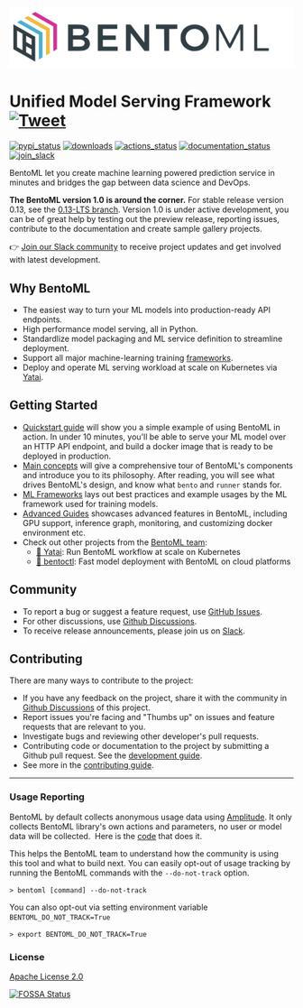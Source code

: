 [<img src="https://raw.githubusercontent.com/bentoml/BentoML/main/docs/source/_static/img/bentoml-readme-header.jpeg" width="600px" margin-left="-5px">](https://github.com/bentoml/BentoML)

# Unified Model Serving Framework  [![Tweet](https://img.shields.io/twitter/url/http/shields.io.svg?style=social)](https://twitter.com/intent/tweet?text=BentoML:%20The%20Unified%20Model%20Serving%20Framework%20&url=https://github.com/bentoml&via=bentomlai&hashtags=mlops,bentoml)

[![pypi_status](https://img.shields.io/pypi/v/bentoml.svg)](https://pypi.org/project/BentoML)
[![downloads](https://pepy.tech/badge/bentoml)](https://pepy.tech/project/bentoml)
[![actions_status](https://github.com/bentoml/bentoml/workflows/BentoML-CI/badge.svg)](https://github.com/bentoml/bentoml/actions)
[![documentation_status](https://readthedocs.org/projects/bentoml/badge/?version=latest)](https://docs.bentoml.org/)
[![join_slack](https://badgen.net/badge/Join/BentoML%20Slack/cyan?icon=slack)](https://join.slack.com/t/bentoml/shared_invite/enQtNjcyMTY3MjE4NTgzLTU3ZDc1MWM5MzQxMWQxMzJiNTc1MTJmMzYzMTYwMjQ0OGEwNDFmZDkzYWQxNzgxYWNhNjAxZjk4MzI4OGY1Yjg)

BentoML let you create machine learning powered prediction service in minutes and bridges the gap between data science and DevOps.

__The BentoML version 1.0 is around the corner.__ For stable release version 0.13, see
the [0.13-LTS branch](https://github.com/bentoml/BentoML/tree/0.13-LTS). Version 1.0 is 
under active development, you can be of great help by testing out the preview release, 
reporting issues, contribute to the documentation and create sample gallery projects.

👉 [Join our Slack community](https://join.slack.com/t/bentoml/shared_invite/enQtNjcyMTY3MjE4NTgzLTU3ZDc1MWM5MzQxMWQxMzJiNTc1MTJmMzYzMTYwMjQ0OGEwNDFmZDkzYWQxNzgxYWNhNjAxZjk4MzI4OGY1Yjg) to receive project updates and get involved with latest development.

## Why BentoML ##

- The easiest way to turn your ML models into production-ready API endpoints.
- High performance model serving, all in Python.
- Standardlize model packaging and ML service definition to streamline deployment.
- Support all major machine-learning training [frameworks](https://docs.bentoml.org/en/latest/frameworks/index.html).
- Deploy and operate ML serving workload at scale on Kubernetes via [Yatai](https://github.com/bentoml/yatai).

## Getting Started ##

- [Quickstart guide](https://docs.bentoml.org/en/latest/quickstart.html) will show you a simple example of using BentoML in action. In under 10 minutes, you'll be able to serve your ML model over an HTTP API endpoint, and build a docker image that is ready to be deployed in production.
- [Main concepts](https://docs.bentoml.org/en/latest/concepts/index.html) will give a comprehensive tour of BentoML's components and introduce you to its philosophy. After reading, you will see what drives BentoML's design, and know what `bento` and `runner` stands for.
- [ML Frameworks](https://docs.bentoml.org/en/latest/frameworks/index.html) lays out best practices and example usages by the ML framework used for training models.
- [Advanced Guides](https://docs.bentoml.org/en/latest/guides/index.html) showcases advanced features in BentoML, including GPU support, inference graph, monitoring, and customizing docker environment etc.
- Check out other projects from the [BentoML team](https://github.com/bentoml):
  - [🦄️ Yatai](https://github.com/bentoml/yatai): Run BentoML workflow at scale on Kubernetes
  - [🚀 bentoctl](https://github.com/bentoml/bentoctl): Fast model deployment with BentoML on cloud platforms

## Community ##

- To report a bug or suggest a feature request, use [GitHub Issues](https://github.com/bentoml/BentoML/issues/new/choose).
- For other discussions, use [Github Discussions](https://github.com/bentoml/BentoML/discussions).
- To receive release announcements, please join us on [Slack](https://join.slack.com/t/bentoml/shared_invite/enQtNjcyMTY3MjE4NTgzLTU3ZDc1MWM5MzQxMWQxMzJiNTc1MTJmMzYzMTYwMjQ0OGEwNDFmZDkzYWQxNzgxYWNhNjAxZjk4MzI4OGY1Yjg).

## Contributing ##

There are many ways to contribute to the project:

- If you have any feedback on the project, share it with the community in [Github Discussions](https://github.com/bentoml/BentoML/discussions) of this project.
- Report issues you're facing and "Thumbs up" on issues and feature requests that are relevant to you.
- Investigate bugs and reviewing other developer's pull requests.
- Contributing code or documentation to the project by submitting a Github pull request. See the [development guide](https://github.com/bentoml/BentoML/blob/main/DEVELOPMENT.md).
- See more in the [contributing guide](https://github.com/bentoml/BentoML/blob/main/CONTRIBUTING.md>).

---

### Usage Reporting ###

BentoML by default collects anonymous usage data using [Amplitude](https://amplitude.com/). 
It only collects BentoML library's own actions and parameters, no user or model data will be collected. 
Here is the [code](https://github.com/bentoml/BentoML/blob/main/bentoml/_internal/utils/usage_stats.py) that does it.

This helps the BentoML team to understand how the community is using this tool and what to build next. 
You can easily opt-out of usage tracking by running the BentoML commands with the `--do-not-track` option.

    > bentoml [command] --do-not-track

You can also opt-out via setting environment variable `BENTOML_DO_NOT_TRACK=True`

    > export BENTOML_DO_NOT_TRACK=True

### License ###

[Apache License 2.0](https://github.com/bentoml/BentoML/blob/main/LICENSE)

[![FOSSA Status](https://app.fossa.io/api/projects/git%2Bgithub.com%2Fbentoml%2FBentoML.svg?type=large)](https://app.fossa.io/projects/git%2Bgithub.com%2Fbentoml%2FBentoML?ref=badge_large)
